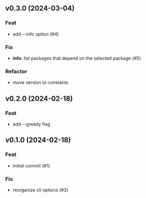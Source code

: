 ## v0.3.0 (2024-03-04)

### Feat

- add --info option (#4)

### Fix

- **info**: list packages that depend on the selected package (#5)

### Refactor

- move version to constants

## v0.2.0 (2024-02-18)

### Feat

- add --greedy flag

## v0.1.0 (2024-02-18)

### Feat

- Initial commit (#1)

### Fix

- reorganize cli options (#3)
